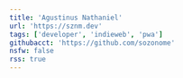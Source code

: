 ```yaml
---
title: 'Agustinus Nathaniel'
url: 'https://sznm.dev'
tags: ['developer', 'indieweb', 'pwa']
githubacct: 'https://github.com/sozonome'
nsfw: false
rss: true
---
```

